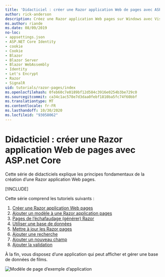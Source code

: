 ```yaml
---
title: 'Didacticiel : créer une Razor application Web de pages avec ASP.net Core'
author: rick-anderson
description: Créez une Razor application Web pages sur Windows avec Visual Studio, ASP.net Core et EF Core.
ms.author: riande
ms.date: 08/09/2019
no-loc:
- appsettings.json
- ASP.NET Core Identity
- cookie
- Cookie
- Blazor
- Blazor Server
- Blazor WebAssembly
- Identity
- Let's Encrypt
- Razor
- SignalR
uid: tutorials/razor-pages/index
ms.openlocfilehash: 0feb60c7e0189bf12d584c3916e0254b3be729c0
ms.sourcegitcommit: ca34c1ac578e7d3daa0febf1810ba5fc74f60bbf
ms.translationtype: MT
ms.contentlocale: fr-FR
ms.lasthandoff: 10/30/2020
ms.locfileid: "93058062"
---
```

# <a name="tutorial-create-a-no-locrazor-pages-web-app-with-aspnet-core"></a>Didacticiel : créer une Razor application Web de pages avec ASP.net Core

Cette série de didacticiels explique les principes fondamentaux de la création d’une Razor application Web pages. 

[!INCLUDE[](~/includes/advancedRP.md)]

Cette série comprend les tutoriels suivants :

1. [Créer une Razor application Web pages](xref:tutorials/razor-pages/razor-pages-start)
1. [Ajouter un modèle à une Razor application pages](xref:tutorials/razor-pages/model)
1. [Pages de l’échafaudage (générer) Razor](xref:tutorials/razor-pages/page)
1. [Utiliser une base de données](xref:tutorials/razor-pages/sql)
1. [Mettre à jour les Razor pages](xref:tutorials/razor-pages/da1)
1. [Ajouter une recherche](xref:tutorials/razor-pages/search)
1. [Ajouter un nouveau champ](xref:tutorials/razor-pages/new-field)
1. [Ajouter la validation](xref:tutorials/razor-pages/validation)

À la fin, vous disposez d’une application qui peut afficher et gérer une base de données de films.

![Modèle de page d’exemple d’application](index/_static/sample-page.png)
